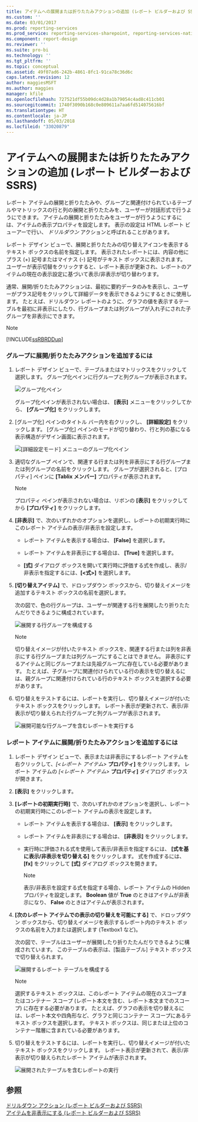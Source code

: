 ```yaml
---
title: アイテムへの展開または折りたたみアクションの追加 (レポート ビルダーおよび SSRS) | Microsoft Docs
ms.custom: ''
ms.date: 03/01/2017
ms.prod: reporting-services
ms.prod_service: reporting-services-sharepoint, reporting-services-native
ms.component: report-design
ms.reviewer: ''
ms.suite: pro-bi
ms.technology: ''
ms.tgt_pltfrm: ''
ms.topic: conceptual
ms.assetid: 49f07ad6-242b-4861-8fc1-91ca78c36d6c
caps.latest.revision: 12
author: maggiesMSFT
ms.author: maggies
manager: kfile
ms.openlocfilehash: 727521df55b09dc4d28a1b79054c4ad8c411cb01
ms.sourcegitcommit: 1740f3090b168c0e809611a7aa6fd514075616bf
ms.translationtype: HT
ms.contentlocale: ja-JP
ms.lasthandoff: 05/03/2018
ms.locfileid: "33020879"
---
```

# <a name="add-an-expand-or-collapse-action-to-an-item-report-builder-and-ssrs"></a>アイテムへの展開または折りたたみアクションの追加 (レポート ビルダーおよび SSRS)
  レポート アイテムの展開と折りたたみや、グループと関連付けられているテーブルやマトリックスの行と列の展開と折りたたみを、ユーザーが対話形式で行うようにできます。 アイテムの展開と折りたたみをユーザーが行うようにするには、アイテムの表示プロパティを設定します。 表示の設定は HTML レポート ビューアーで行い、 *ドリルダウン* アクションと呼ばれることがあります。  
  
 レポート デザイン ビューで、展開と折りたたみの切り替えアイコンを表示するテキスト ボックスの名前を指定します。 表示されたレポートには、内容の他にプラス (+) 記号またはマイナス (-) 記号がテキスト ボックスに表示されます。 ユーザーが表示切替をクリックすると、レポート表示が更新され、レポートのアイテムの現在の表示設定に基づいて表示/非表示が切り替わります。  
  
 通常、展開/折りたたみアクションは、最初に要約データのみを表示し、ユーザーがプラス記号をクリックして詳細データを表示できるようにするときに使用します。 たとえば、ドリルダウン レポートのように、グラフの値を表示するテーブルを最初に非表示にしたり、行グループまたは列グループが入れ子にされた子グループを非表示にできます。  
  
> [!NOTE]  
>  [!INCLUDE[ssRBRDDup](../../includes/ssrbrddup-md.md)]  
  
### <a name="to-add-expand-and-collapse-action-to-a-group"></a>グループに展開/折りたたみアクションを追加するには  
  
1.  レポート デザイン ビューで、テーブルまたはマトリックスをクリックして選択します。 グループ化ペインに行グループと列グループが表示されます。  
  
     ![グループ化ペイン](../../reporting-services/report-design/media/groupingpane.png "グループ化ペイン")  
  
     グループ化ペインが表示されない場合は、 **[表示]** メニューをクリックしてから、 **[グループ化]** をクリックします。  
  
2.  [グループ化] ペインのタイトル バー内を右クリックし、 **[詳細設定]** をクリックします。 [グループ化] ペインのモードが切り替わり、行と列の基になる表示構造がデザイン画面に表示されます。  
  
     ![[詳細設定モード] メニューのグループ化ペイン](../../reporting-services/report-design/media/groupingpane-advancedmode.png "[詳細設定モード] メニューのグループ化ペイン")  
  
3.  適切なグループ ペインで、関連する行または列を非表示にする行グループまたは列グループの名前をクリックします。 グループが選択されると、[プロパティ] ペインに **[Tablix メンバー]** プロパティが表示されます。  
  
    > [!NOTE]  
    >  プロパティ ペインが表示されない場合は、リボンの **[表示]** をクリックしてから **[プロパティ]** をクリックします。  
  
4.  **[非表示]** で、次のいずれかのオプションを選択し、レポートの初期実行時にこのレポート アイテムの表示/非表示を設定します。  
  
    -   レポート アイテムを表示する場合は、 **[False]** を選択します。  
  
    -   レポート アイテムを非表示にする場合は、 **[True]** を選択します。  
  
    -   **[式]** ダイアログ ボックスを開いて実行時に評価する式を作成し、表示/非表示を指定するには、**[\<式>]** を選択します。  
  
5.  **[切り替えアイテム]** で、ドロップダウン ボックスから、切り替えイメージを追加するテキスト ボックスの名前を選択します。  
  
     次の図で、色の行グループは、ユーザーが関連する行を展開したり折りたたんだりできるように構成されています。  
  
     ![展開する行グループを構成する](../../reporting-services/report-design/media/expandcollapse-confighiddentoggleitemwithnumbers.png "展開する行グループを構成する")  
  
    > [!NOTE]  
    >  切り替えイメージが付いたテキスト ボックスを、関連する行または列を非表示にする行グループまたは列グループにすることはできません。 非表示にするアイテムと同じグループまたは先祖グループに存在している必要があります。 たとえば、子グループに関連付けられている行の表示を切り替えるには、親グループに関連付けられている行のテキスト ボックスを選択する必要があります。  
  
6.  切り替えをテストするには、レポートを実行し、切り替えイメージが付いたテキスト ボックスをクリックします。 レポート表示が更新されて、表示/非表示が切り替えられた行グループと列グループが表示されます。  
  
     ![展開可能な行グループを含むレポートを実行する](../../reporting-services/report-design/media/expandcollapse-runreport-rowgroup.png "展開可能な行グループを含むレポートを実行する")  
  
### <a name="to-add-expand-and-collapse-action-to-a-report-item"></a>レポート アイテムに展開/折りたたみアクションを追加するには  
  
1.  レポート デザイン ビューで、表示または非表示にするレポート アイテムを右クリックして、*[\<レポート アイテム>* **プロパティ]** をクリックします。 レポート アイテムの *[\<レポート アイテム>* **プロパティ]** ダイアログ ボックスが開きます。  
  
2.  **[表示]** をクリックします。  
  
3.  **[レポートの初期実行時]** で、次のいずれかのオプションを選択し、レポートの初期実行時にこのレポート アイテムの表示を設定します。  
  
    -   レポート アイテムを表示する場合は、 **[表示]** をクリックします。  
  
    -   レポート アイテムを非表示にする場合は、 **[非表示]** をクリックします。  
  
    -   実行時に評価される式を使用して表示/非表示を指定するには、 **[式を基に表示/非表示を切り替える]** をクリックします。 式を作成するには、**[fx]** をクリックして **[式]** ダイアログ ボックスを開きます。  
  
        > [!NOTE]  
        >  表示/非表示を設定する式を指定する場合、レポート アイテムの Hidden プロパティを設定します。 **Boolean** 値が **True** のときはアイテムが非表示になり、 **False** のときはアイテムが表示されます。  
  
4.  **[次のレポート アイテムでの表示の切り替えを可能にする]** で、ドロップダウン ボックスから、切り替えイメージを表示するレポート内のテキスト ボックスの名前を入力または選択します (Textbox1 など)。  
  
     次の図で、テーブルはユーザーが展開したり折りたたんだりできるように構成されています。 このテーブルの表示は、[製品テーブル] テキスト ボックスで切り替えられます。  
  
     ![展開するレポート テーブルを構成する](../../reporting-services/report-design/media/expandcollapse-reporttable.png "展開するレポート テーブルを構成する")  
  
    > [!NOTE]  
    >  選択するテキスト ボックスは、このレポート アイテムの現在のスコープまたはコンテナー スコープ (レポート本文を含む、レポート本文までのスコープ) に存在する必要があります。 たとえば、グラフの表示を切り替えるには、レポート本文や四角形など、グラフと同じコンテナー スコープにあるテキスト ボックスを選択します。 テキスト ボックスは、同じまたは上位のコンテナー階層に含まれている必要があります。  
  
5.  切り替えをテストするには、レポートを実行し、切り替えイメージが付いたテキスト ボックスをクリックします。 レポート表示が更新されて、表示/非表示が切り替えられたレポート アイテムが表示されます。  
  
     ![展開されたテーブルを含むレポートの実行](../../reporting-services/report-design/media/expandcollapse-runreport-reporttable.png "展開されたテーブルを含むレポートの実行")  
  
## <a name="see-also"></a>参照  
 [ドリルダウン アクション (レポート ビルダーおよび SSRS)](../../reporting-services/report-design/drilldown-action-report-builder-and-ssrs.md)   
 [アイテムを非表示にする (レポート ビルダーおよび SSRS)](../../reporting-services/report-builder/hide-an-item-report-builder-and-ssrs.md)  
  
  
